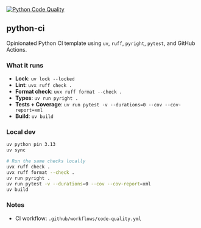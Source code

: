 [![Python Code Quality](https://github.com/danimarin24/python-ci/actions/workflows/code-quality.yml/badge.svg?branch=main)](https://github.com/danimarin24/python-ci/actions/workflows/code-quality.yml)

## python-ci

Opinionated Python CI template using `uv`, `ruff`, `pyright`, `pytest`, and GitHub Actions.

### What it runs
- **Lock**: `uv lock --locked`
- **Lint**: `uvx ruff check .`
- **Format check**: `uvx ruff format --check .`
- **Types**: `uv run pyright .`
- **Tests + Coverage**: `uv run pytest -v --durations=0 --cov --cov-report=xml`
- **Build**: `uv build`

### Local dev
```bash
uv python pin 3.13
uv sync

# Run the same checks locally
uvx ruff check .
uvx ruff format --check .
uv run pyright .
uv run pytest -v --durations=0 --cov --cov-report=xml
uv build
```

### Notes
- CI workflow: `.github/workflows/code-quality.yml`
